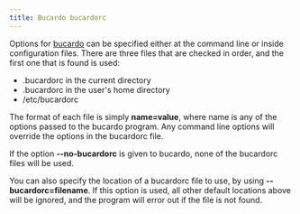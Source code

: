 ```yaml
---
title: Bucardo bucardorc
---
```


Options for [bucardo](/bucardo "wikilink") can be specified either at the command line or inside configuration files. There are three files that are checked in order, and the first one that is found is used:

-   .bucardorc in the current directory
-   .bucardorc in the user's home directory
-   /etc/bucardorc

The format of each file is simply **name=value**, where name is any of the options passed to the bucardo program. Any command line options will override the options in the bucardorc file.

If the option **--no-bucardorc** is given to bucardo, none of the bucardorc files will be used.

You can also specify the location of a bucardorc file to use, by using **--bucardorc=filename**. If this option is used, all other default locations above will be ignored, and the program will error out if the file is not found.

